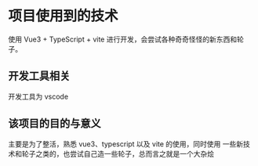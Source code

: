 # 项目使用到的技术

使用 Vue3 + TypeScript + vite 进行开发，会尝试各种奇奇怪怪的新东西和轮子。

## 开发工具相关

开发工具为 vscode

## 该项目的目的与意义

主要是为了整活，熟悉 vue3、typescript 以及 vite 的使用，同时使用
一些新技术和轮子之类的，也尝试自己造一些轮子，总而言之就是一个大杂烩